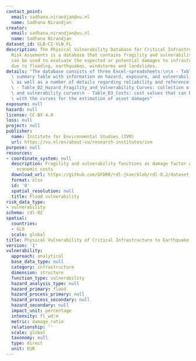 ```yaml
---
contact_point:
  email: sadhana.nirandjan@vu.nl
  name: Sadhana Nirandjan
creator:
  email: sadhana.nirandjan@vu.nl
  name: Sadhana Nirandjan
dataset_id: GLB-CI-VLN_FL
description: The Physical Vulnerability Database for Critical Infrastructure Hazard
  Risk Assements is a database that contains fragility and vulnerability curves that
  can be used to evaluate the expected or potential damages to infrastructure assets
  due to flooding, earthquakes, windstorms and landslides.
details: "The database consists of three Excel-spreadsheets:\n\n - Table_D1_Summary_CI_Vulnerability_Data:\
  \ summary table with information on hazard, exposure, and vulnerability characteristics\
  \ as well as a number of details regarding reliability and reference purposes.\n\
  \ - Table_D2_Hazard_Fragility_and_Vulnerability Curves: collection of fragility\
  \ and vulnerability curves\n - Table_D3_Costs: cost values that can be used in combination\
  \ with the curves for the estimation of asset damages"
exposure: null
hazard: null
license: CC-BY-4.0
loss: null
project: null
publisher:
  name: Institute for Environmental Studies (IVM)
  url: https://vu.nl/en/about-vu/research-institutes/ivm
purpose: null
resources:
- coordinate_system: null
  description: Fragility and vulnerability functions as damage factor with associated
    economic costs
  download_url: https://github.com/GFDRR/rdl-jkan/blob/rdl-0.2/dataset_download/CI_VLN-FL.zip
  format: xlsx
  id: '0'
  spatial_resolution: null
  title: Flood vulnerability
risk_data_type:
- vulnerability
schema: rdl-02
spatial:
  countries:
  - GLO
  scale: global
title: Physical Vulnerability of Critical Infrastructure to Earthquake hazard
version: '1'
vulnerability:
  approach: analytical
  base_data_type: null
  category: infrastructure
  dimension: structure
  function_type: vulnerability
  hazard_analysis_type: null
  hazard_primary: flood
  hazard_process_primary: null
  hazard_process_secondary: null
  hazard_secondary: null
  impact_unit: percentage
  intensity: fl_wd:m
  metric: damage_ratio
  relationship: ''
  scale: global
  taxonomy: null
  type: direct
  unit: EUR
---
```

